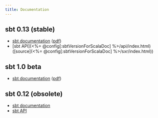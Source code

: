 ```yaml
---
title: Documentation
---
```


sbt 0.13 (stable)
-----------------

- [sbt documentation](0.13/docs/index.html) ([pdf](0.13/docs/sbt-reference.pdf))
- [sbt API](<%= @config[:sbtVersionForScalaDoc] %>/api/index.html) ([source](<%= @config[:sbtVersionForScalaDoc] %>/sxr/index.html))

sbt 1.0 beta
------------

- [sbt documentation](1.x/docs/index.html) ([pdf](1.x/docs/sbt-reference.pdf))

sbt 0.12 (obsolete)
-------------------

- [sbt documentation](0.12.4/docs/index.html)
- [sbt API](0.12.4/api/index.html)
